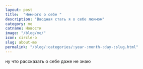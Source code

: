 ```yaml
---
layout: post
title:  "Немного о себе "
description: "Вводная стать я о себе люимом"
category: me 
catname: Новости
image: "/blog/me/"
icon: circle-o
slug: about-me
permalink: "/blog/:categories/:year-:month-:day-:slug.html"
---
```



ну что рассказать о себе даже не знаю


